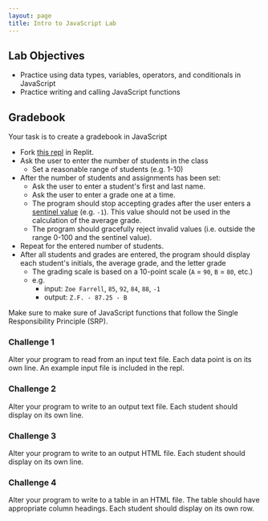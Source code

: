 ```yaml
---
layout: page
title: Intro to JavaScript Lab
---
```


## Lab Objectives
* Practice using data types, variables, operators, and conditionals in JavaScript
* Practice writing and calling JavaScript functions

## Gradebook

Your task is to create a gradebook in JavaScript 

* Fork [this repl]() in Replit.
* Ask the user to enter the number of students in the class
  * Set a reasonable range of students (e.g. 1-10)
* After the number of students and assignments has been set:
  * Ask the user to enter a student's first and last name.
  * Ask the user to enter a grade one at a time.
  * The program should stop accepting grades after the user enters a [sentinel value](https://en.wikipedia.org/wiki/Sentinel_value) (e.g. `-1`). This value should not be used in the calculation of the average grade.
  * The program should gracefully reject invalid values (i.e. outside the range 0-100 and the sentinel value).
* Repeat for the entered number of students.
* After all students and grades are entered, the program should display each student's initials, the average grade, and the letter grade
  * The grading scale is based on a 10-point scale (`A` = `90`, `B` = `80`, etc.)
  * e.g. 
    * input: `Zoe Farrell`, `85`, `92`, `84`, `88`, `-1`
    * output: `Z.F. - 87.25 - B`

Make sure to make sure of JavaScript functions that follow the Single Responsibility Principle (SRP).

### Challenge 1

Alter your program to read from an input text file. Each data point is on its own line. An example input file is included in the repl.

### Challenge 2

Alter your program to write to an output text file. Each student should display on its own line.

### Challenge 3

Alter your program to write to an output HTML file. Each student should display on its own line.

### Challenge 4

Alter your program to write to a table in an HTML file. The table should have appropriate column headings. Each student should display on its own row.
